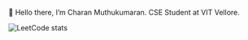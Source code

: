 👋 Hello there, I’m Charan Muthukumaran.
CSE Student at VIT Vellore.
                                                                                
![LeetCode stats](https://leetcode.card.workers.dev/?username=Charan_m&theme=dark)

<!---
- 👀 I’m interested in ...
- 🌱 I’m currently learning ...
- 💞️ I’m looking to collaborate on ...
- 📫 How to reach me ...
Charan-M22/Charan-M22 is a ✨ special ✨ repository because its `README.md` (this file) appears on your GitHub profile.
You can click the Preview link to take a look at your changes.
--->
